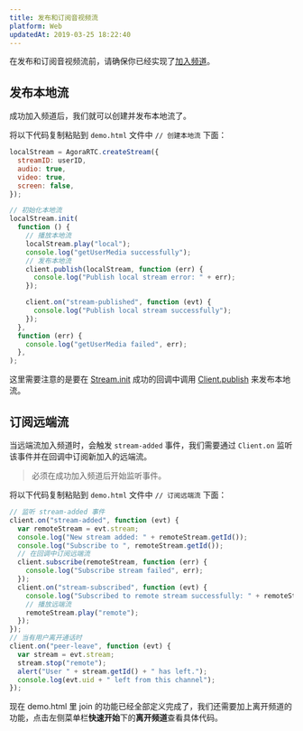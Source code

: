 ```yaml
---
title: 发布和订阅音视频流
platform: Web
updatedAt: 2019-03-25 18:22:40
---
```


在发布和订阅音视频流前，请确保你已经实现了[加入频道](./join_video_web)。

## 发布本地流

成功加入频道后，我们就可以创建并发布本地流了。

将以下代码复制粘贴到 `demo.html` 文件中 `// 创建本地流` 下面：

```javascript
localStream = AgoraRTC.createStream({
  streamID: userID,
  audio: true,
  video: true,
  screen: false,
});

// 初始化本地流
localStream.init(
  function () {
    // 播放本地流
    localStream.play("local");
    console.log("getUserMedia successfully");
    // 发布本地流
    client.publish(localStream, function (err) {
      console.log("Publish local stream error: " + err);
    });

    client.on("stream-published", function (evt) {
      console.log("Publish local stream successfully");
    });
  },
  function (err) {
    console.log("getUserMedia failed", err);
  },
);
```

这里需要注意的是要在 [Stream.init](./API%20Reference/web/interfaces/agorartc.stream.html#init) 成功的回调中调用 [Client.publish](./API%20Reference/web/interfaces/agorartc.client.html#publish) 来发布本地流。

## 订阅远端流

当远端流加入频道时，会触发 `stream-added` 事件，我们需要通过 `Client.on` 监听该事件并在回调中订阅新加入的远端流。

> 必须在成功加入频道后开始监听事件。

将以下代码复制粘贴到 `demo.html` 文件中 `// 订阅远端流` 下面：

```javascript
// 监听 stream-added 事件
client.on("stream-added", function (evt) {
  var remoteStream = evt.stream;
  console.log("New stream added: " + remoteStream.getId());
  console.log("Subscribe to ", remoteStream.getId());
  // 在回调中订阅远端流
  client.subscribe(remoteStream, function (err) {
    console.log("Subscribe stream failed", err);
  });
  client.on("stream-subscribed", function (evt) {
    console.log("Subscribed to remote stream successfully: " + remoteStream.getId());
    // 播放远端流
    remoteStream.play("remote");
  });
});
// 当有用户离开通话时
client.on("peer-leave", function (evt) {
  var stream = evt.stream;
  stream.stop("remote");
  alert("User " + stream.getId() + " has left.");
  console.log(evt.uid + " left from this channel");
});
```

现在 demo.html 里 join 的功能已经全部定义完成了，我们还需要加上离开频道的功能，点击左侧菜单栏**快速开始**下的**离开频道**查看具体代码。
